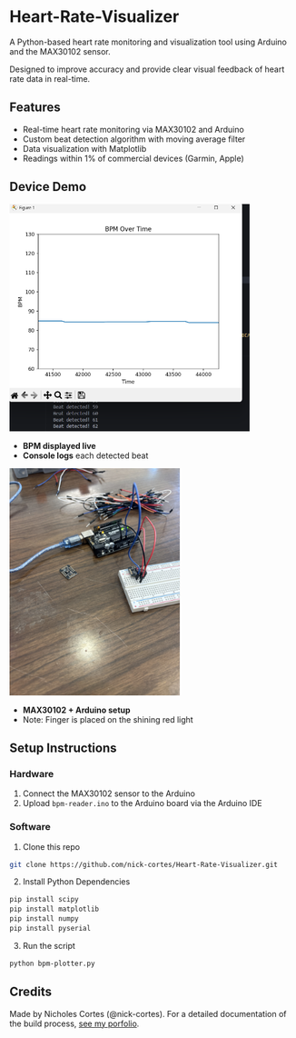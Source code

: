 # Heart-Rate-Visualizer

A Python-based heart rate monitoring and visualization tool using Arduino and the MAX30102 sensor.

Designed to improve accuracy and provide clear visual feedback of heart rate data in real-time.

## Features
- Real-time heart rate monitoring via MAX30102 and Arduino
- Custom beat detection algorithm with moving average filter
- Data visualization with Matplotlib
- Readings within 1% of commercial devices (Garmin, Apple)
  

## Device Demo

<img src="assets/hr-data-4.png" height="400"/>

- **BPM displayed live**
- **Console logs** each detected beat

<img src="assets/device-img-1.jpeg" height="400"/>

- **MAX30102 + Arduino setup**
- Note: Finger is placed on the shining red light

  

## Setup Instructions
### Hardware
1. Connect the MAX30102 sensor to the Arduino
2. Upload `bpm-reader.ino` to the Arduino board via the Arduino IDE
### Software
1. Clone this repo
```bash
git clone https://github.com/nick-cortes/Heart-Rate-Visualizer.git
```
2. Install Python Dependencies
```bash
pip install scipy
pip install matplotlib
pip install numpy
pip install pyserial
```
3. Run the script
```bash
python bpm-plotter.py
```

## Credits

Made by Nicholes Cortes (@nick-cortes).
For a detailed documentation of the build process, [see my porfolio](https://nick-cortes.github.io/portfolio.html).